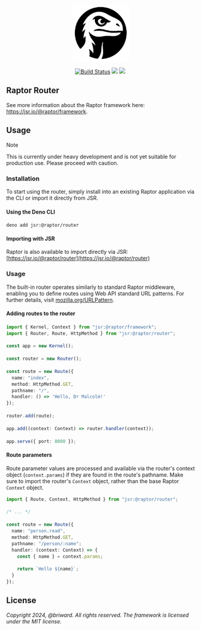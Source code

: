 <p align="center">
  <img src="./assets/logo.svg" width="150" height="150" alt="Raptor Router" />
</p>

<p align="center">
  <a href="https://github.com/briward/raptor-router/actions"><img src="https://github.com/briward/raptor-router/workflows/ci/badge.svg" alt="Build Status"></a>
  <a href="https://jsr.io/@raptor/router"><img src="https://jsr.io/badges/@raptor/router" /></a>
  <a href="https://jsr.io/@raptor/router score"><img src="https://jsr.io/badges/@raptor/router/score" /></a>
  <a href="https://jsr.io/@raptor"><img src="https://jsr.io/badges/@raptor" alt="" /></a>
</p>

## Raptor Router

See more information about the Raptor framework here: <a href="https://jsr.io/@raptor/framework">https://jsr.io/@raptor/framework</a>.

## Usage

> [!NOTE]
> This is currently under heavy development and is not yet suitable for production use. Please proceed with caution.

### Installation

To start using the router, simply install into an existing Raptor application via the CLI or import it directly from JSR.

#### Using the Deno CLI

```
deno add jsr:@raptor/router
```

#### Importing with JSR

Raptor is also available to import directly via JSR:
[https://jsr.io/@raptor/router](https://jsr.io/@raptor/router)

### Usage

The built-in router operates similarly to standard Raptor middleware, enabling you to define routes using Web API standard URL patterns. For further details, visit [mozilla.org/URLPattern](https://developer.mozilla.org/en-US/docs/Web/API/URLPattern).

#### Adding routes to the router

```ts
import { Kernel, Context } from "jsr:@raptor/framework";
import { Router, Route, HttpMethod } from "jsr:@raptor/router";

const app = new Kernel();

const router = new Router();

const route = new Route({
  name: "index",
  method: HttpMethod.GET,
  pathname: "/",
  handler: () => 'Hello, Dr Malcolm!'
});

router.add(route);

app.add((context: Context) => router.handler(context));

app.serve({ port: 8000 });
```

#### Route parameters

Route parameter values are processed and available via the router's context object (`context.params`) if they are found in the route's pathname. Make sure to import the router's `Context` object, rather than the base Raptor `Context` object.

```ts
import { Route, Context, HttpMethod } from "jsr:@raptor/router";

/* ... */

const route = new Route({
  name: "person.read",
  method: HttpMethod.GET,
  pathname: "/person/:name";
  handler: (context: Context) => {
    const { name } = context.params;

    return `Hello ${name}`;
  }
});
```

## License

_Copyright 2024, @briward. All rights reserved. The framework is licensed under
the MIT license._
